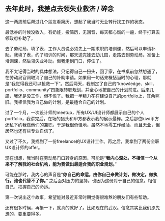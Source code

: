 ## 去年此时，我差点去领失业救济 / 碎念

这一两周前后帮过几个朋友看简历，想起了我当时无业转行找工作的状态。

最低谷的时候没收入，有奶娃，投简历，无回音，每天都心慌的一逼，终于打算去领政府补助了。

去了劳动局，填了表，工作人员说必须先上一期求职的培训课，然后可以申请补助。我填了表，约了培训的时间，那天送完娃去幼儿园，走路去到劳动局，准备上培训课，然后领失业补助。但我走到门口，停住了。

我不太记得当时的具体想法，只记得自己一扭头，回了家，在书桌前忽然想通了，在劳动局官网取消了自己的补助申请。如果用一句话来概括当时的心理，那就是“我觉得我还可以抢救一下”。然后两天，我制定了自己的“knowledge、skill、portfolio、community”四象限转职规划，并全心地按自己的计划前进。后来几周，我还是没工作，但不慌了。我把一半精力花在建设自己的portfolio上，其余照旧。我相信我为自己做的计划，是最适合自己的计划。

过了一个月，一次设计师的meetup，所有UX/UI设计师都展示自己的个人portfolio，我讲完后，在场的猎头和甲方都表示我的展示最棒。之后那位kiwi甲方还私下约我做他们的兼职。于是我很奇怪地，虽然本地零工作经验，而且无业，但居然也还有些专业自信了。

又过了不久，我找到了一份freelance的UX设计工作。再之后，我拿到了两份全职UX设计师的offer。

现在想想，我当时在劳动局门口转身的原因，可能是“**我内心深处，不相信一个从来不了解我的社会机构，能为我做出最适合我的职业规划。**”

可能在那时，我内心的声音是“**你自己的命运，由你自己来做计划，做决定，做执行。谁也代替不了你。**” 之后面对压力的坚持，也因为这份对于自己的信念。相信自己，把握自己的命运。

第一次说出这个故事，希望能对最近非常时期觉得很难熬的朋友们有些帮助。

还有很多时候，再挺一下，就真的就好了。比如现在的武汉。信念其实比我们原先想的，要重要得多。
